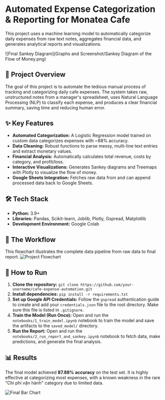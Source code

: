 # Automated Expense Categorization & Reporting for Monatea Cafe

This project uses a machine learning model to automatically categorize daily expenses from raw text notes, aggregates financial data, and generates analytical reports and visualizations.

![Final Sankey Diagram](Graphs and Screenshot/Sankey Diagram of the Flow of Money.png)

## 🎯 Project Overview
The goal of this project is to automate the tedious manual process of tracking and categorizing daily cafe expenses. The system takes raw, unstructured notes from a manager's spreadsheet, uses Natural Language Processing (NLP) to classify each expense, and produces a clear financial summary, saving time and reducing human error.

## ✨ Key Features
* **Automated Categorization:** A Logistic Regression model trained on custom data categorizes expenses with ~88% accuracy.
* **Data Cleaning:** Robust functions to parse messy, multi-line text entries and extract monetary values.
* **Financial Analysis:** Automatically calculates total revenue, costs by category, and profit/loss.
* **Interactive Visualizations:** Generates Sankey diagrams and Treemaps with Plotly to visualize the flow of money.
* **Google Sheets Integration:** Fetches raw data from and can append processed data back to Google Sheets.

## 🛠️ Tech Stack
* **Python:** 3.9+
* **Libraries:** Pandas, Scikit-learn, Joblib, Plotly, Gspread, Matplotlib
* **Development Environment:** Google Colab

## 🚀 The Workflow
This flowchart illustrates the complete data pipeline from raw data to final report.
![Project Flowchart](reports/workflow_flowchart.png)

## 📂 How to Run
1.  **Clone the repository:**
    `git clone https://github.com/your-username/cafe-expense-automation.git`
2.  **Install dependencies:**
    `pip install -r requirements.txt`
3.  **Set up Google API Credentials:**
    Follow the `gspread` authentication guide to create and add your `credentials.json` file to the root directory. Make sure this file is listed in `.gitignore`.
4.  **Train the Model (Run Once):**
    Open and run the `notebooks/1_train_model.ipynb` notebook to train the model and save the artifacts to the `saved_model/` directory.
5.  **Run the Report:**
    Open and run the `notebooks/2_run_report_and_sankey.ipynb` notebook to fetch data, make predictions, and generate the final analysis.

## 📊 Results
The final model achieved **87.88% accuracy** on the test set. It is highly effective at categorizing most expenses, with a known weakness in the rare "Chi phí vận hành" category due to limited data.

![Final Bar Chart](reports/expense_report_chart.png)

